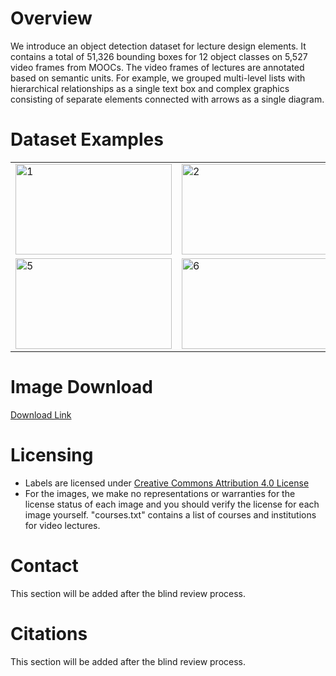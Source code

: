 # Overview
We introduce an object detection dataset for lecture design elements. It contains a total of 51,326 bounding boxes for 12 object classes on 5,527 video frames from MOOCs. The video frames of lectures are annotated based on semantic units. For example, we grouped multi-level lists with hierarchical relationships as a single text box and complex graphics consisting of separate elements connected with arrows as a single diagram.

# Dataset Examples
<table>
  <tr>
    <td><img src="https://anonymous.4open.science/r/lecture-design-dataset-F7CF/examples/video5_0_1_shot14.jpg"  alt="1" width = 250px height = 145px ></td>
    <td><img src="https://anonymous.4open.science/r/lecture-design-dataset-F7CF/examples/video5_0_2_shot15.jpg" alt="2" width = 250px height = 145px></td>
    <td><img src="https://anonymous.4open.science/r/lecture-design-dataset-F7CF/examples/video45_4_2_shot5.jpg"  alt="3" width = 250px height = 145px ></td>
    <td><img src="https://anonymous.4open.science/r/lecture-design-dataset-F7CF/examples/video52_1_11_shot67.jpg" alt="4" width = 250px height = 145px></td>
   </tr> 
   <tr>
      <td><img src="https://anonymous.4open.science/r/lecture-design-dataset-F7CF/examples/video6_2_5_shot6.jpg" alt="5" width = 250px height = 145px></td>
      <td><img src="https://anonymous.4open.science/r/lecture-design-dataset-F7CF/examples/video6_3_2_shot4.jpg" alt="6" width = 250px height = 145px></td>
      <td><img src="https://anonymous.4open.science/r/lecture-design-dataset-F7CF/examples/video79_1_11_shot4.jpg" alt="7" width = 250px height = 145px></td>
      <td><img src="https://anonymous.4open.science/r/lecture-design-dataset-F7CF/examples/video79_1_16_shot4.jpg" alt="8" width = 250px height = 145px></td>     
  </tr>
</table>
<!-- 
<img src="examples/video5_0_1_shot14.jpg" width="250" /> //
<img src="examples/video5_0_2_shot15.jpg" width="250" /> //
<img src="examples/video6_2_5_shot6.jpg" width="250" /> //
<img src="examples/video6_3_2_shot4.jpg" width="250" /> //
<img src="examples/video45_4_2_shot5.jpg" width="250" />
<img src="examples/video52_1_11_shot67.jpg" width="250" />
<img src="examples/video79_1_11_shot4.jpg" width="250" />
<img src="examples/video79_1_16_shot4.jpg" width="250" /> -->

# Image Download
[Download Link](https://drive.google.com/uc?export=download&id=1N9l5GfHLGnqrXgs7H4DbM5R1lo5zwusr)

# Licensing
* Labels are licensed under [Creative Commons Attribution 4.0 License](https://creativecommons.org/licenses/by/4.0/legalcode)
* For the images, we make no representations or warranties for the license status of each image and you should verify the license for each image yourself. "courses.txt" contains a list of courses and institutions for video lectures.

# Contact
This section will be added after the blind review process.

# Citations
This section will be added after the blind review process.
